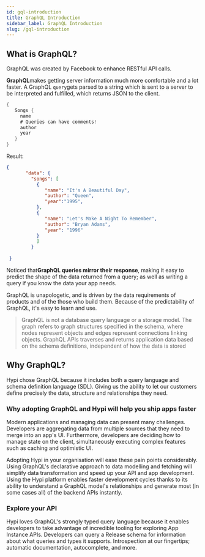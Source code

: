 ```yaml
---
id: gql-introduction
title: GraphQL Introduction
sidebar_label: GraphQL Introduction
slug: /gql-introduction
---
```

## What is GraphQL?

GraphQL was created by Facebook to enhance RESTful API calls.

**GraphQL**makes getting server information much more comfortable and a lot faster. A GraphQL `query`gets parsed to a string which is sent to a server to be interpreted and fulfilled, which returns JSON to the client.

```java
{
   Songs {
     name
     # Queries can have comments!
     author
     year
   }
} 
```
Result:
```json
{
       "data": {
         "songs": [
           {
              "name": "It's A Beautiful Day",
              "author": "Queen",
              "year":"1995",
           },
           {
              "name": "Let's Make A Night To Remember",
              "author": "Bryan Adams",
              "year": "1996"
           }
           ]
         }
       
 }
```
Noticed that**GraphQL queries mirror their response**, making it easy to predict the shape of the data returned from a query; as well as writing a query if you know the data your app needs.

GraphQL is unapologetic, and is driven by the data requirements of products and of the those who build them. Because of the predictability of GraphQL, it's easy to learn and use.

> GraphQL is not a database query language or a storage model. The graph refers to graph structures specified in the schema, where nodes represent objects and edges represent connections linking objects. GraphQL APIs traverses and returns application data based on the schema definitions, independent of how the data is stored

## Why GraphQL?

Hypi chose GraphQL because it includes both a query language and schema definition language (SDL). Giving us the ability to let our customers define precisely the data, structure and relationships they need.

### Why adopting GraphQL and Hypi will help you ship apps faster

Modern applications and managing data can present many challenges. Developers are aggregating data from multiple sources that they need to merge into an app's UI. Furthermore, developers are deciding how to manage state on the client, simultaneously executing complex features such as caching and optimistic UI.

Adopting Hypi in your organisation will ease these pain points considerably. Using GraphQL's declarative approach to data modelling and fetching will simplify data transformation and speed up your API and app development. Using the Hypi platform enables faster development cycles thanks to its ability to understand a GraphQL model's relationships and generate most (in some cases all) of the backend APIs instantly.

### Explore your API

Hypi loves GraphQL's strongly typed query language because it enables developers to take advantage of incredible tooling for exploring App Instance APIs. Developers can query a Release schema for information about what queries and types it supports. Introspection at our fingertips; automatic documentation, autocomplete, and more.